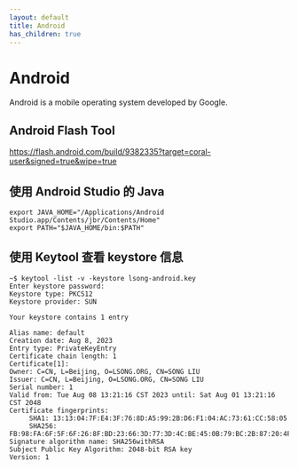 ```yaml
---
layout: default
title: Android
has_children: true
---
```


# Android

Android is a mobile operating system developed by Google.

## Android Flash Tool

<https://flash.android.com/build/9382335?target=coral-user&signed=true&wipe=true>

## 使用 Android Studio 的 Java

```shell
export JAVA_HOME="/Applications/Android Studio.app/Contents/jbr/Contents/Home"
export PATH="$JAVA_HOME/bin:$PATH"
```

## 使用 Keytool 查看 keystore 信息

```shell
~$ keytool -list -v -keystore lsong-android.key
Enter keystore password:  
Keystore type: PKCS12
Keystore provider: SUN

Your keystore contains 1 entry

Alias name: default
Creation date: Aug 8, 2023
Entry type: PrivateKeyEntry
Certificate chain length: 1
Certificate[1]:
Owner: C=CN, L=Beijing, O=LSONG.ORG, CN=SONG LIU
Issuer: C=CN, L=Beijing, O=LSONG.ORG, CN=SONG LIU
Serial number: 1
Valid from: Tue Aug 08 13:21:16 CST 2023 until: Sat Aug 01 13:21:16 CST 2048
Certificate fingerprints:
	 SHA1: 13:13:04:7F:E4:3F:76:8D:A5:99:2B:D6:F1:04:AC:73:61:CC:58:05
	 SHA256: FB:98:FA:6F:5F:6F:26:8F:BD:23:66:3D:77:3D:4C:BE:45:0B:79:BC:2B:87:20:4F:09:33:DC:A0:D9:02:88:55
Signature algorithm name: SHA256withRSA
Subject Public Key Algorithm: 2048-bit RSA key
Version: 1
```
